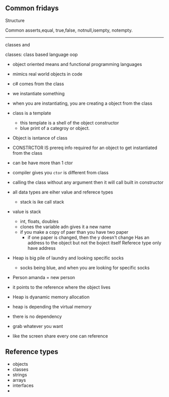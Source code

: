 Common fridays
---

Structure 

Common asserts,equal, true,false, notnull,isempty, notempty.

---
classes and 

classes: 
class based language
oop
- object oriented means and functional programming languages
- mimics real world objects in code
- c# comes from the class
- we instantiate something
- when you are instantiating, you are creating a object from the class
- class is a template
    - this template is a shell of the object constructor
    - blue print of a categroy or object.
- Object is isntance of class 

- CONSTRCTOR IS prereq info required for an object to get instantiated from the class 

- can be have more than 1 ctor
- compiler gives you 
`ctor` is different from class 

- calling the class without any argument then it will call built in constructor 

- all data types are eiher value and referece types
    - stack is ike call stack
- value is stack
    - int, floats, doubles
    - clones the variable adn gives it a new name
    - if you make a copy of paer than you have two paper
        - if one paper is changed, then the y doesn't change
Has an address to the object but not the boject itself
Referece type only have address

- Heap is big pile of laundry and looking specific socks 
    - socks being blue, and when you are looking for specific socks
- Person amanda = new person
- it points to the reference where the object lives
- Heap is dyanamic memory allocation
- heap is depending the virtual memory
- there is no dependency 
- grab whatever you want
- like the screen share every one can reference 

Reference types
---
- objects
- classes
- strings
- arrays
- interfaces
- 